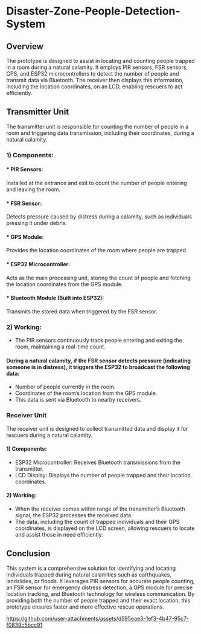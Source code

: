 # Disaster-Zone-People-Detection-System
## Overview
The prototype is designed to assist in locating and counting people trapped in a room during a natural calamity. It employs PIR sensors, FSR sensors, GPS, and ESP32 microcontrollers to detect the number of people and transmit data via Bluetooth. The receiver then displays this information, including the location coordinates, on an LCD, enabling rescuers to act efficiently.

## Transmitter Unit
The transmitter unit is responsible for counting the number of people in a room and triggering data transmission, including their coordinates, during a natural calamity.

### 1) Components:

#### * PIR Sensors: 
Installed at the entrance and exit to count the number of people entering and leaving the room.

#### * FSR Sensor:
Detects pressure caused by distress during a calamity, such as individuals pressing it under debris.

#### * GPS Module: 
Provides the location coordinates of the room where people are trapped.

#### * ESP32 Microcontroller: 
Acts as the main processing unit, storing the count of people and fetching the location coordinates from the GPS module.

#### * Bluetooth Module (Built into ESP32): 
Transmits the stored data when triggered by the FSR sensor.

### 2) Working:
* The PIR sensors continuously track people entering and exiting the room, maintaining a real-time count.

#### During a natural calamity, if the FSR sensor detects pressure (indicating someone is in distress), it triggers the ESP32 to broadcast the following data:
* Number of people currently in the room.
* Coordinates of the room’s location from the GPS module.
* This data is sent via Bluetooth to nearby receivers.

### Receiver Unit
The receiver unit is designed to collect transmitted data and display it for rescuers during a natural calamity.

#### 1) Components:
* ESP32 Microcontroller: Receives Bluetooth transmissions from the transmitter.
* LCD Display: Displays the number of people trapped and their location coordinates.

#### 2) Working:
* When the receiver comes within range of the transmitter’s Bluetooth signal, the ESP32 processes the received data.
* The data, including the count of trapped individuals and their GPS coordinates, is displayed on the LCD screen, allowing rescuers to locate and assist those in need efficiently.

## Conclusion
This system is a comprehensive solution for identifying and locating individuals trapped during natural calamities such as earthquakes, landslides, or floods. It leverages PIR sensors for accurate people counting, an FSR sensor for emergency distress detection, a GPS module for precise location tracking, and Bluetooth technology for wireless communication. By providing both the number of people trapped and their exact location, this prototype ensures faster and more effective rescue operations.



https://github.com/user-attachments/assets/d595eae3-1ef3-4b47-95c7-f0839c5bcc91

